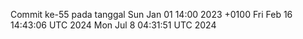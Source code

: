 Commit ke-55 pada tanggal Sun Jan 01 14:00 2023 +0100
Fri Feb 16 14:43:06 UTC 2024
Mon Jul  8 04:31:51 UTC 2024
